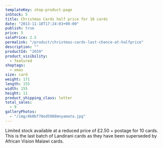 ```yaml
---
templateKey: shop-product-page
inStock: 5
title: Christmas Cards half price for 10 cards
date: "2013-11-18T17:24:03+00:00"
publish: true
price: 5
salePrice: 2.5
permalink: "/product/christmas-cards-last-chance-at-halfprice"
description: ""
productId: "2659"
product_visibility:
  - featured
shoptags:
  - xmas
size: card
weight: 171
length: 155
width: 155
height: 11
product_shipping_class: letter
total_sales:
  - 9
galleryPhotos:
  - "/img/4b0bf78ed5988mnyamata.jpg"
---
```


Limited stock available at a reduced price of £2.50 + postage for 10 cards. This is the last batch of Landirani cards as they have been superseded by African Vision Malawi cards.
